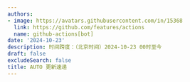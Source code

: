 ```yaml
---
authors:
- image: https://avatars.githubusercontent.com/in/15368
  link: https://github.com/features/actions
  name: github-actions[bot]
date: '2024-10-23'
description: 时间跨度：（北京时间）2024-10-23 00时至今
draft: false
excludeSearch: false
title: AUTO 更新速递
---
```


